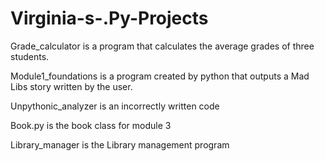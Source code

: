 # Virginia-s-.Py-Projects

Grade_calculator is a program that calculates the average grades of three students.

Module1_foundations is a program created by python that outputs a Mad Libs story written by the user.

Unpythonic_analyzer is an incorrectly written code 

Book.py is the book class for module 3

Library_manager is the Library management program
